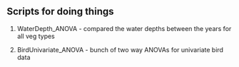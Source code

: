 ## Scripts for doing things

1. WaterDepth_ANOVA - compared the water depths between the years for all veg types

2. BirdUnivariate_ANOVA - bunch of two way ANOVAs for univariate bird data
